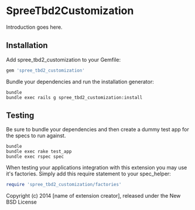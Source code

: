 SpreeTbd2Customization
======================

Introduction goes here.

Installation
------------

Add spree_tbd2_customization to your Gemfile:

```ruby
gem 'spree_tbd2_customization'
```

Bundle your dependencies and run the installation generator:

```shell
bundle
bundle exec rails g spree_tbd2_customization:install
```

Testing
-------

Be sure to bundle your dependencies and then create a dummy test app for the specs to run against.

```shell
bundle
bundle exec rake test_app
bundle exec rspec spec
```

When testing your applications integration with this extension you may use it's factories.
Simply add this require statement to your spec_helper:

```ruby
require 'spree_tbd2_customization/factories'
```

Copyright (c) 2014 [name of extension creator], released under the New BSD License
